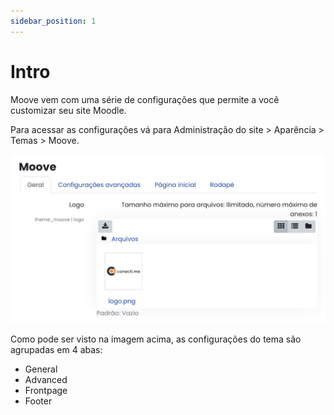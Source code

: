 ```yaml
---
sidebar_position: 1
---
```


# Intro

Moove vem com uma série de configurações que permite a você customizar seu site Moodle.

Para acessar as configurações vá para Administração do site > Aparência > Temas > Moove.

![Moove settings](/img/theme_moove/img1.png)

Como pode ser visto na imagem acima, as configurações do tema são agrupadas em 4 abas:

- General
- Advanced
- Frontpage
- Footer
